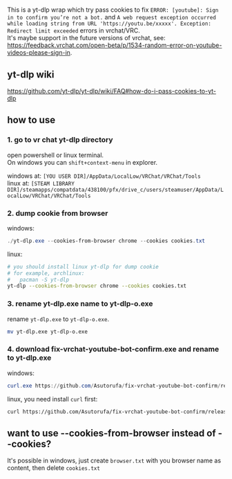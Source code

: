 #

This is a yt-dlp wrap which try pass cookies to fix `ERROR: [youtube]: Sign in to confirm you’re not a bot.` and `A web request exception occurred while loading string from URL 'https://youtu.be/xxxxx'. Exception: Redirect limit exceeded` errors in vrchat/VRC.  
It's maybe support in the future versions of vrchat, see: <https://feedback.vrchat.com/open-beta/p/1534-random-error-on-youtube-videos-please-sign-in>.  

## yt-dlp wiki

<https://github.com/yt-dlp/yt-dlp/wiki/FAQ#how-do-i-pass-cookies-to-yt-dlp>

## how to use

### 1. go to vr chat yt-dlp directory

open powershell or linux terminal.  
On windows you can `shift+context-menu` in explorer.  

windows at: `[YOU USER DIR]/AppData/LocalLow/VRChat/VRChat/Tools`  
linux at: `[STEAM LIBRARY DIR]/steamapps/compatdata/438100/pfx/drive_c/users/steamuser/AppData/LocalLow/VRChat/VRChat/Tools`  

### 2. dump cookie from browser

windows:

```powershell
./yt-dlp.exe --cookies-from-browser chrome --cookies cookies.txt
```

linux:

```bash
# you should install linux yt-dlp for dump cookie
# for example, archlinux:
#   pacman -S yt-dlp
yt-dlp --cookies-from-browser chrome --cookies cookies.txt
```

### 3. rename yt-dlp.exe name to yt-dlp-o.exe

rename `yt-dlp.exe` to `yt-dlp-o.exe`.  

```bash
mv yt-dlp.exe yt-dlp-o.exe
```

### 4. download fix-vrchat-youtube-bot-confirm.exe and rename to yt-dlp.exe

windows:

```powershell
curl.exe https://github.com/Asutorufa/fix-vrchat-youtube-bot-confirm/releases/download/v0.0.1/yt-dlp.exe -o yt-dlp.exe
```

linux, you need install `curl` first:

```bash
curl https://github.com/Asutorufa/fix-vrchat-youtube-bot-confirm/releases/download/v0.0.1/yt-dlp.exe -o yt-dlp.exe
```

## want to use --cookies-from-browser instead of --cookies?

It's possible in windows, just create `browser.txt` with you browser name as content, then delete `cookies.txt`
